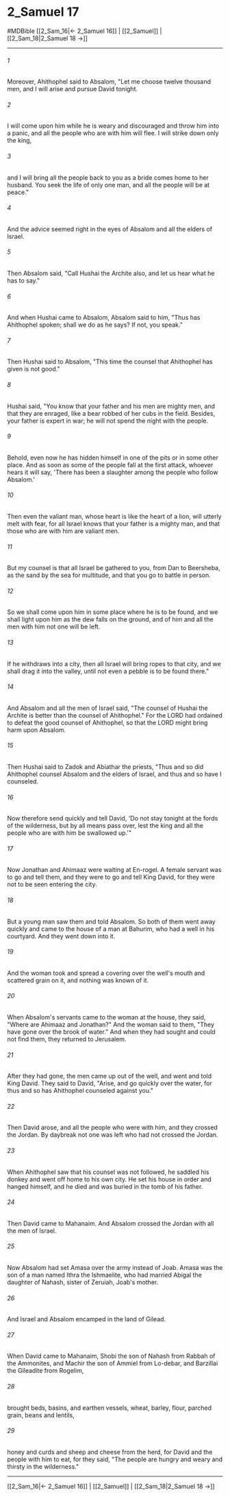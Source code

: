 # 2_Samuel 17
#MDBible
[[2_Sam_16|← 2_Samuel 16]] | [[2_Samuel]] | [[2_Sam_18|2_Samuel 18 →]]

***

###### 1 

Moreover, Ahithophel said to Absalom, "Let me choose twelve thousand men, and I will arise and pursue David tonight. 

###### 2 

I will come upon him while he is weary and discouraged and throw him into a panic, and all the people who are with him will flee. I will strike down only the king, 

###### 3 

and I will bring all the people back to you as a bride comes home to her husband. You seek the life of only one man, and all the people will be at peace." 

###### 4 

And the advice seemed right in the eyes of Absalom and all the elders of Israel. 

###### 5 

Then Absalom said, "Call Hushai the Archite also, and let us hear what he has to say." 

###### 6 

And when Hushai came to Absalom, Absalom said to him, "Thus has Ahithophel spoken; shall we do as he says? If not, you speak." 

###### 7 

Then Hushai said to Absalom, "This time the counsel that Ahithophel has given is not good." 

###### 8 

Hushai said, "You know that your father and his men are mighty men, and that they are enraged, like a bear robbed of her cubs in the field. Besides, your father is expert in war; he will not spend the night with the people. 

###### 9 

Behold, even now he has hidden himself in one of the pits or in some other place. And as soon as some of the people fall at the first attack, whoever hears it will say, 'There has been a slaughter among the people who follow Absalom.' 

###### 10 

Then even the valiant man, whose heart is like the heart of a lion, will utterly melt with fear, for all Israel knows that your father is a mighty man, and that those who are with him are valiant men. 

###### 11 

But my counsel is that all Israel be gathered to you, from Dan to Beersheba, as the sand by the sea for multitude, and that you go to battle in person. 

###### 12 

So we shall come upon him in some place where he is to be found, and we shall light upon him as the dew falls on the ground, and of him and all the men with him not one will be left. 

###### 13 

If he withdraws into a city, then all Israel will bring ropes to that city, and we shall drag it into the valley, until not even a pebble is to be found there." 

###### 14 

And Absalom and all the men of Israel said, "The counsel of Hushai the Archite is better than the counsel of Ahithophel." For the LORD had ordained to defeat the good counsel of Ahithophel, so that the LORD might bring harm upon Absalom. 

###### 15 

Then Hushai said to Zadok and Abiathar the priests, "Thus and so did Ahithophel counsel Absalom and the elders of Israel, and thus and so have I counseled. 

###### 16 

Now therefore send quickly and tell David, 'Do not stay tonight at the fords of the wilderness, but by all means pass over, lest the king and all the people who are with him be swallowed up.'" 

###### 17 

Now Jonathan and Ahimaaz were waiting at En-rogel. A female servant was to go and tell them, and they were to go and tell King David, for they were not to be seen entering the city. 

###### 18 

But a young man saw them and told Absalom. So both of them went away quickly and came to the house of a man at Bahurim, who had a well in his courtyard. And they went down into it. 

###### 19 

And the woman took and spread a covering over the well's mouth and scattered grain on it, and nothing was known of it. 

###### 20 

When Absalom's servants came to the woman at the house, they said, "Where are Ahimaaz and Jonathan?" And the woman said to them, "They have gone over the brook of water." And when they had sought and could not find them, they returned to Jerusalem. 

###### 21 

After they had gone, the men came up out of the well, and went and told King David. They said to David, "Arise, and go quickly over the water, for thus and so has Ahithophel counseled against you." 

###### 22 

Then David arose, and all the people who were with him, and they crossed the Jordan. By daybreak not one was left who had not crossed the Jordan. 

###### 23 

When Ahithophel saw that his counsel was not followed, he saddled his donkey and went off home to his own city. He set his house in order and hanged himself, and he died and was buried in the tomb of his father. 

###### 24 

Then David came to Mahanaim. And Absalom crossed the Jordan with all the men of Israel. 

###### 25 

Now Absalom had set Amasa over the army instead of Joab. Amasa was the son of a man named Ithra the Ishmaelite, who had married Abigal the daughter of Nahash, sister of Zeruiah, Joab's mother. 

###### 26 

And Israel and Absalom encamped in the land of Gilead. 

###### 27 

When David came to Mahanaim, Shobi the son of Nahash from Rabbah of the Ammonites, and Machir the son of Ammiel from Lo-debar, and Barzillai the Gileadite from Rogelim, 

###### 28 

brought beds, basins, and earthen vessels, wheat, barley, flour, parched grain, beans and lentils, 

###### 29 

honey and curds and sheep and cheese from the herd, for David and the people with him to eat, for they said, "The people are hungry and weary and thirsty in the wilderness." 

***

[[2_Sam_16|← 2_Samuel 16]] | [[2_Samuel]] | [[2_Sam_18|2_Samuel 18 →]]
